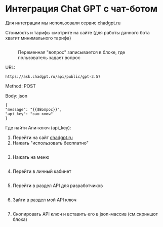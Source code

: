 # Интеграция Chat GPT c чат-ботом

Для интеграции мы использовали сервис [chadgpt.ru](https://chadgpt.ru/)

Стоимость и тарифы смотрите на сайте (для работы данного бота хватит минимального тарифа)&#x20;

<figure><img src="../../../../.gitbook/assets/image (1).png" alt=""><figcaption><p>Переменная "вопрос" записывается в блоке, где пользователь задает вопрос </p></figcaption></figure>

URL:&#x20;

```
https://ask.chadgpt.ru/api/public/gpt-3.5?
```

Method: POST

Body: json

```
{
"message": "{{$Вопрос}}",
"api_key": "ваш ключ"
}
```

Где найти Апи-ключ (api\_key):

1. Перейти на сайт [chadgpt.ru](https://chadgpt.ru/)
2. Нажать "использовать бесплатно"

<figure><img src="../../../../.gitbook/assets/image (1) (1).png" alt=""><figcaption></figcaption></figure>

3. Нажать на меню

<figure><img src="../../../../.gitbook/assets/image (2).png" alt=""><figcaption></figcaption></figure>

4. Перейти в личный кабинет

<figure><img src="../../../../.gitbook/assets/image (4).png" alt=""><figcaption></figcaption></figure>

5. Перейти в раздел API для разработчиков

<figure><img src="../../../../.gitbook/assets/image (5).png" alt=""><figcaption></figcaption></figure>

6. Зайти в раздел мой API ключ

&#x20;

<figure><img src="../../../../.gitbook/assets/image (6).png" alt=""><figcaption></figcaption></figure>

7. Скопировать API ключ и вставить его в json-массив (см.скриншот блока)
